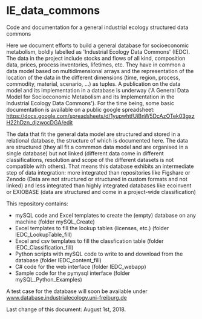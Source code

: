 # IE_data_commons
Code and documentation for a general industrial ecology structured data commons

Here we document efforts to build a general database for socioeconomic metabolism, boldly labelled as 'Industrial Ecology Data Commons' (IEDC). The data in the project include stocks and flows of all kind, composition data, prices, process inventories, lifetimes, etc. They have in common a data model based on multidimensional arrays and the representation of the location of the data in the different dimensions (time, region, process, commodity, material, scenario, ...) as tuples. A publication on the data model and its implementation in a database is underway ('A General Data Model for Socioeconomic Metabolism and its Implementation in the Industrial Ecology Data Commons'). For the time being, some basic documentation is available on a public google spreadsheet: https://docs.google.com/spreadsheets/d/1yupwhtfUiBnW5DcAzOTek03gxzH22hDzn_djzwocDGA/edit

The data that fit the general data model are structured and stored in a relational database, the structure of which is documented here.
The data are structured (they all fit a commmon data model and are organised in a single database) but not linked (different data come in different classifications, resolution and scope of the different datasets is not compatible with others). That means this database exhibits an intermediate step of data integration: more integrated than repositories like Figshare or Zenodo (Data are not structured or structured in custom formats and not linked) and less integrated than highly integrated databases like ecoinvent or EXIOBASE (data are structured and come in a project-wide classification)

This repository contains:
* mySQL code and Excel templates to create the (empty) database on any machine (folder mySQL_Create)
* Excel templates to fill the lookup tables (licenses, etc.) (folder IEDC_LookupTable_fill)
* Excel and csv templates to fill the classfication table (folder IEDC_Classification_fill)
* Python scripts with mySQL code to write to and download from the database (folder IEDC_content_fill)
* C# code for the web interface (folder IEDC_webapp)
* Sample code for the pymysql interface (folder mySQL_Python_Examples)

A test case for the database will soon be available under www.database.industrialecology.uni-freiburg.de

Last change of this document: August 1st, 2018.


